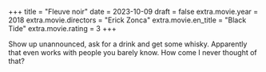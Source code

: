 +++
title = "Fleuve noir"
date = 2023-10-09
draft = false
extra.movie.year = 2018
extra.movie.directors = "Erick Zonca"
extra.movie.en_title = "Black Tide"
extra.movie.rating = 3
+++

Show up unannounced, ask for a drink and get some whisky. Apparently that even works with people you barely know. How come I never thought of that?<!-- more -->
